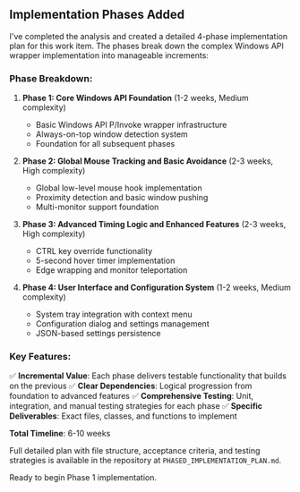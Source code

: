 ## Implementation Phases Added

I've completed the analysis and created a detailed 4-phase implementation plan for this work item. The phases break down the complex Windows API wrapper implementation into manageable increments:

### Phase Breakdown:
1. **Phase 1: Core Windows API Foundation** (1-2 weeks, Medium complexity)
   - Basic Windows API P/Invoke wrapper infrastructure
   - Always-on-top window detection system
   - Foundation for all subsequent phases

2. **Phase 2: Global Mouse Tracking and Basic Avoidance** (2-3 weeks, High complexity)
   - Global low-level mouse hook implementation
   - Proximity detection and basic window pushing
   - Multi-monitor support foundation

3. **Phase 3: Advanced Timing Logic and Enhanced Features** (2-3 weeks, High complexity)
   - CTRL key override functionality
   - 5-second hover timer implementation
   - Edge wrapping and monitor teleportation

4. **Phase 4: User Interface and Configuration System** (1-2 weeks, Medium complexity)
   - System tray integration with context menu
   - Configuration dialog and settings management
   - JSON-based settings persistence

### Key Features:
✅ **Incremental Value**: Each phase delivers testable functionality that builds on the previous
✅ **Clear Dependencies**: Logical progression from foundation to advanced features
✅ **Comprehensive Testing**: Unit, integration, and manual testing strategies for each phase
✅ **Specific Deliverables**: Exact files, classes, and functions to implement

**Total Timeline**: 6-10 weeks

Full detailed plan with file structure, acceptance criteria, and testing strategies is available in the repository at `PHASED_IMPLEMENTATION_PLAN.md`.

Ready to begin Phase 1 implementation.